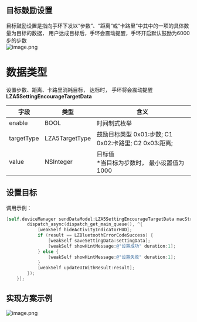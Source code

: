 <a name="fJg09"></a>
## 目标鼓励设置
目标鼓励设置是指向手环下发以“步数“、“距离“或“卡路里“中其中的一项的具体数量为目标的数据， 用户达成目标后，手环会震动提醒，手环开启默认鼓励为6000步的步数<br />![image.png](https://cdn.nlark.com/yuque/0/2021/png/265997/1616677281900-840224e3-1942-477c-8a6d-f9a205943952.png#align=left&display=inline&height=157&margin=%5Bobject%20Object%5D&name=image.png&originHeight=157&originWidth=846&size=9459&status=done&style=none&width=846)
<a name="yCFBd"></a>
# 数据类型
设置步数、距离、卡路里消耗目标， 达标时， 手环将会震动提醒<br />**LZA5SettingEncourageTargetData**

| 字段 | 类型 | 含义 |
| --- | --- | --- |
| enable | BOOL | 时间制式枚举 |
| targetType | LZA5TargetType | 鼓励目标类型 0x01:步数; C1 0x02:卡路里; C2 0x03:距离; |
| value | NSInteger | 目标值<br />*当目标为步数时， 最小设置值为1000 |


<a name="NCJAa"></a>
## 设置目标

调用示例：
```objectivec
[self.deviceManager sendDataModel:LZA5SettingEncourageTargetData macString:self.device.mac completion:^(LZBluetoothErrorCode result, id resp) {
        dispatch_async(dispatch_get_main_queue(), ^{
            [weakSelf hideActivityIndicatorHUD];
            if (result == LZBluetoothErrorCodeSuccess) {
                [weakSelf saveSettingData:settingData];
                [weakSelf showHintMessage:@"设置成功" duration:1];
            } else {
                [weakSelf showHintMessage:@"设置失败" duration:1];
            }
            [weakSelf updateUIWithResult:result];
        });
    }];
```

<a name="n2vLz"></a>
## 实现方案示例
![image.png](https://cdn.nlark.com/yuque/0/2021/png/265997/1616677454961-83aac5af-0ae7-4b08-ba48-137b11fb1542.png#align=left&display=inline&height=269&margin=%5Bobject%20Object%5D&name=image.png&originHeight=269&originWidth=867&size=26823&status=done&style=none&width=867)

